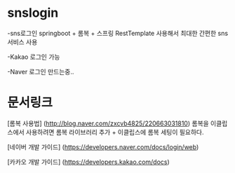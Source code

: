 # snslogin
-sns로그인 springboot + 롬복 + 스프링 RestTemplate 사용해서 최대한 간편한 sns 서비스 사용

-Kakao 로그인 가능

-Naver 로그인 만드는중..



# 문서링크
[롬복 사용법] (http://blog.naver.com/zxcvb4825/220663031810)
롬복을 이클립스에서 사용하려면 롬복 라이브러리 추가 + 이클립스에 롬복 세팅이 필요하다.

[네이버 개발 가이드] (https://developers.naver.com/docs/login/web)

[카카오 개발 가이드] (https://developers.kakao.com/docs)
